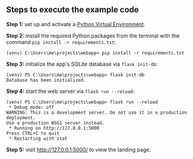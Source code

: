 ## Steps to execute the example code

**Step 1:** set up and activate a [Python Virtual Environment](https://hwrberlin.github.io/fswd/python-vscode.html#31-create-a-folder-with-a-vanilla-python-virtual-environment-install).

**Step 2:** install the required Python packages from the terminal with the command `pip install -r requirements.txt`:

```shell
(venv) C:\Users\me\projects\webapp> pip install -r requirements.txt
```

**Step 3:** initialize the app's SQLite database via `flask init-db`:

```shell
(venv) PS C:\Users\me\projects\webapp> flask init-db
Database has been initialized.
```

**Step 4:** start the web server via `flask run --reload`:

```shell
(venv) PS C:\Users\me\projects\webapp> flask run --reload
 * Debug mode: off
WARNING: This is a development server. Do not use it in a production deployment.
Use a production WSGI server instead.
 * Running on http://127.0.0.1:5000
Press CTRL+C to quit
 * Restarting with stat
```

**Step 5:** visit <http://127.0.0.1:5000/> to view the landing page.
